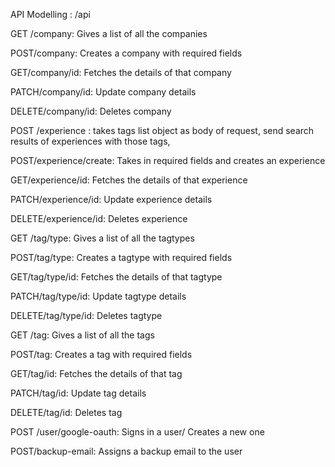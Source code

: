 API Modelling :  /api

GET /company: Gives a list of all the companies

POST/company: Creates a company with required fields

GET/company/id: Fetches the details of that company

PATCH/company/id: Update company details

DELETE/company/id: Deletes company


POST /experience : takes tags list object as body of request, send search results of experiences with those tags, 

POST/experience/create: Takes in required fields and creates an experience

GET/experience/id: Fetches the details of that experience

PATCH/experience/id: Update experience details

DELETE/experience/id: Deletes experience


GET /tag/type: Gives a list of all the tagtypes

POST/tag/type: Creates a tagtype with required fields

GET/tag/type/id: Fetches the details of that tagtype

PATCH/tag/type/id: Update tagtype details

DELETE/tag/type/id: Deletes tagtype


GET /tag: Gives a list of all the tags

POST/tag: Creates a tag with required fields

GET/tag/id: Fetches the details of that tag

PATCH/tag/id: Update tag details

DELETE/tag/id: Deletes tag


POST /user/google-oauth: Signs in a user/ Creates a new one

POST/backup-email: Assigns a backup email to the user

